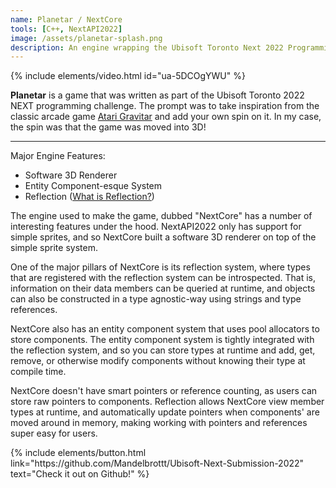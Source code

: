 ```yaml
---
name: Planetar / NextCore
tools: [C++, NextAPI2022]
image: /assets/planetar-splash.png
description: An engine wrapping the Ubisoft Toronto Next 2022 Programming API that features 3D software rendering, an entity component system, reflection, and a number of other systems. Written entirely in C++.
---
```


{% include elements/video.html id="ua-5DCOgYWU" %}

**Planetar** is a game that was written as part of the Ubisoft Toronto 2022 NEXT programming challenge. The prompt was to take inspiration from the classic arcade game [Atari Gravitar](https://en.wikipedia.org/wiki/Gravitar) and add your own spin on it. In my case, the spin was that the game was moved into 3D!

----

Major Engine Features:

- Software 3D Renderer
- Entity Component-esque System
- Reflection ([What is Reflection?](https://en.wikipedia.org/wiki/Reflective_programming))

The engine used to make the game, dubbed "NextCore" has a number of interesting features under the hood. NextAPI2022 only has support for simple sprites, and so NextCore built a software 3D renderer on top of the simple sprite system. 

One of the major pillars of NextCore is its reflection system, where types that are registered with the reflection system can be introspected. That is, information on their data members can be queried at runtime, and objects can also be constructed in a type agnostic-way using strings and type references. 

NextCore also has an entity component system that uses pool allocators to store components. The entity component system is tightly integrated with the reflection system, and so you can store types at runtime and add, get, remove, or otherwise modify components without knowing their type at compile time.

NextCore doesn't have smart pointers or reference counting, as users can store raw pointers to components. Reflection allows NextCore view member types at runtime, and automatically update pointers when components' are moved around in memory, making working with pointers and references super easy for users.

<p class="text-center">
    {% include elements/button.html link="https://github.com/Mandelbrottt/Ubisoft-Next-Submission-2022" text="Check it out on Github!" %}
</p>
